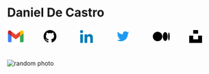 <script async src="https://www.googletagmanager.com/gtag/js?id=UA-164526558-1"></script>
<script>
    window.dataLayer = window.dataLayer || [];
    function gtag() {
        dataLayer.push(arguments);
    }
    gtag('js', new Date());
    gtag('config', 'UA-164526558-1');
</script>
<script src="./track.js"></script>

# Daniel De Castro

<div style="display: grid; grid-template-columns: repeat(6, 1fr); align-items: center; gap: 10px; max-width: 500px">
    <a href="mailto:decastrodanield@gmail.com">
        <img src="./icons/gmail.png" width=40 />
    </a>
    <a href="mailto:decastrodanield@gmail.com">
        <img src="./icons/github.svg" width=30 />
    </a>
    <a href="mailto:decastrodanield@gmail.com">
        <img src="./icons/linkedin.svg" width=30 />
    </a>
    <a href="mailto:decastrodanield@gmail.com">
        <img src="./icons/twitter.svg" width=30 />
    </a>
    <a href="mailto:decastrodanield@gmail.com">
        <img src="./icons/medium.svg" width=40 />
    </a>
    <a href="mailto:decastrodanield@gmail.com">
        <img src="./icons/unsplash.svg" width=30 />
    </a>
</div>
<br />

![random photo](https://source.unsplash.com/user/danieldc10)
